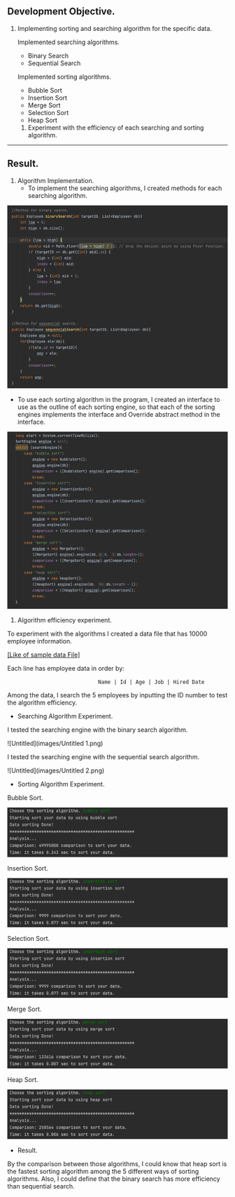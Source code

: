 ## Development Objective.

1. Implementing sorting and searching algorithm for the specific data.
    
    Implemented searching algorithms.
    
    - Binary Search
    - Sequential Search
    
    Implemented sorting algorithms.
    
    - Bubble Sort
    - Insertion Sort
    - Merge Sort
    - Selection Sort
    - Heap Sort
    1. Experiment with the efficiency of each searching and sorting algorithm.

---

## Result. 

1. Algorithm Implementation.
    - To implement the searching algorithms, I created methods for each searching algorithm.

![iamge1](images/Screen_Shot_2022-02-13_at_11.53.12_PM.png)

- To use each sorting algorithm in the program, I created an interface to use as the outline of each sorting engine, so that each of the sorting engines implements the interface and Override abstract method in the interface.

![Untitled](images/Untitled.png)

1. Algorithm efficiency experiment.

To experiment with the algorithms I created a data file that has 10000 employee information.

[[Like of sample data File]](https://github.com/spencerkwon92/Algorithm_Implementation/blob/main/largeData.txt) 

Each line has employee data in order by:

                                 Name | Id | Age | Job | Hired Date

Among the data, I search the 5 employees by inputting the ID number to test the algorithm efficiency.

- Searching Algorithm Experiment.

I tested the searching engine with the binary search algorithm.

![Untitled](images/Untitled 1.png)

I tested the searching engine with the sequential search algorithm.

![Untitled](images/Untitled 2.png)

- Sorting Algorithm Experiment.

Bubble Sort.

![Screen Shot 2022-02-14 at 2.21.27 AM.png](images/Screen_Shot_2022-02-14_at_2.21.27_AM.png)

Insertion Sort.

![Screen Shot 2022-02-14 at 2.20.34 AM.png](images/Screen_Shot_2022-02-14_at_2.20.34_AM.png)

Selection Sort.

![Screen Shot 2022-02-14 at 2.23.17 AM.png](images/Screen_Shot_2022-02-14_at_2.20.34_AM.png)

Merge Sort.

![Screen Shot 2022-02-14 at 2.24.29 AM.png](images/Screen_Shot_2022-02-14_at_2.24.29_AM.png)

Heap Sort.

![Screen Shot 2022-02-14 at 2.27.49 AM.png](images/Screen_Shot_2022-02-14_at_2.27.49_AM.png)

- Result.

By the comparison between those algorithms, I could know that heap sort is the fastest sorting algorithm among the 5 different ways of sorting algorithms. Also, I could define that the binary search has more efficiency than sequential search.
